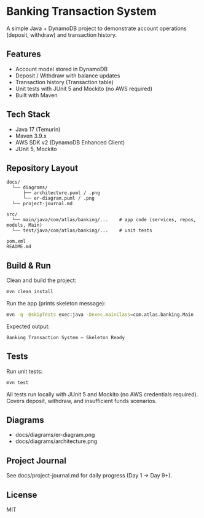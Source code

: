 # Banking Transaction System

A simple Java + DynamoDB project to demonstrate account operations (deposit, withdraw) and transaction history.

## Features
- Account model stored in DynamoDB
- Deposit / Withdraw with balance updates
- Transaction history (Transaction table)
- Unit tests with JUnit 5 and Mockito (no AWS required)
- Built with Maven

## Tech Stack
- Java 17 (Temurin)
- Maven 3.9.x
- AWS SDK v2 (DynamoDB Enhanced Client)
- JUnit 5, Mockito

## Repository Layout
```
docs/
  └── diagrams/
      ├── architecture.puml / .png
      └── er-diagram.puml / .png
  └── project-journal.md

src/
  └── main/java/com/atlas/banking/...    # app code (services, repos, models, Main)
  └── test/java/com/atlas/banking/...    # unit tests

pom.xml
README.md
```

## Build & Run

Clean and build the project:
```bash
mvn clean install
```

Run the app (prints skeleton message):
```bash
mvn -q -DskipTests exec:java -Dexec.mainClass=com.atlas.banking.Main
```

Expected output:
```
Banking Transaction System – Skeleton Ready
```

## Tests

Run unit tests:
```bash
mvn test
```

All tests run locally with JUnit 5 and Mockito (no AWS credentials required).  
Covers deposit, withdraw, and insufficient funds scenarios.

## Diagrams
- docs/diagrams/er-diagram.png
- docs/diagrams/architecture.png

## Project Journal
See docs/project-journal.md for daily progress (Day 1 → Day 9+).

## License
MIT
